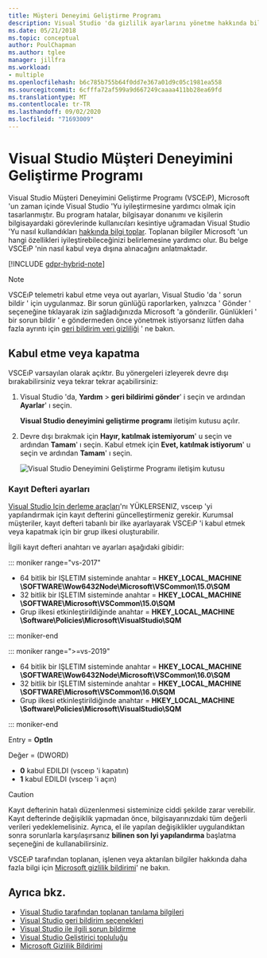 ```yaml
---
title: Müşteri Deneyimi Geliştirme Programı
description: Visual Studio 'da gizlilik ayarlarını yönetme hakkında bilgi edinin.
ms.date: 05/21/2018
ms.topic: conceptual
author: PoulChapman
ms.author: tglee
manager: jillfra
ms.workload:
- multiple
ms.openlocfilehash: b6c785b755b64f0dd7e367a01d9c05c1981ea558
ms.sourcegitcommit: 6cfffa72af599a9d667249caaaa411bb28ea69fd
ms.translationtype: MT
ms.contentlocale: tr-TR
ms.lasthandoff: 09/02/2020
ms.locfileid: "71693009"
---
```

# <a name="visual-studio-customer-experience-improvement-program"></a>Visual Studio Müşteri Deneyimini Geliştirme Programı

Visual Studio Müşteri Deneyimini Geliştirme Programı (VSCEıP), Microsoft 'un zaman içinde Visual Studio 'Yu iyileştirmesine yardımcı olmak için tasarlanmıştır. Bu program hatalar, bilgisayar donanımı ve kişilerin bilgisayardaki görevlerinde kullanıcıları kesintiye uğramadan Visual Studio 'Yu nasıl kullandıkları [hakkında bilgi toplar](../ide/diagnostic-data-collection.md). Toplanan bilgiler Microsoft 'un hangi özellikleri iyileştirebileceğinizi belirlemesine yardımcı olur. Bu belge VSCEıP 'nin nasıl kabul veya dışına alınacağını anlatmaktadır.

[!INCLUDE [gdpr-hybrid-note](../misc/includes/gdpr-hybrid-note.md)]
> [!NOTE]
> VSCEıP telemetri kabul etme veya out ayarları, Visual Studio 'da ' sorun bildir ' için uygulanmaz. Bir sorun günlüğü raporlarken, yalnızca ' Gönder ' seçeneğine tıklayarak izin sağladığınızda Microsoft 'a gönderilir. Günlükleri ' bir sorun bildir ' e göndermeden önce yönetmek istiyorsanız lütfen daha fazla ayrıntı için [geri bildirim veri gizliliği](./developer-community-privacy.md) ' ne bakın.

## <a name="opt-in-or-out"></a>Kabul etme veya kapatma

VSCEıP varsayılan olarak açıktır. Bu yönergeleri izleyerek devre dışı bırakabilirsiniz veya tekrar tekrar açabilirsiniz:

1. Visual Studio 'da, **Yardım**  >  **geri bildirimi gönder**' i seçin ve ardından **Ayarlar**' ı seçin.

   **Visual Studio deneyimini geliştirme programı** iletişim kutusu açılır.

1. Devre dışı bırakmak için **Hayır, katılmak istemiyorum**' u seçin ve ardından **Tamam**' ı seçin. Kabul etmek için **Evet, katılmak istiyorum**' u seçin ve ardından **Tamam**' ı seçin.

   ![Visual Studio Deneyimini Geliştirme Programı iletişim kutusu](media/experience-improvement-program.png)

### <a name="registry-settings"></a>Kayıt Defteri ayarları

[Visual Studio Için derleme araçları](https://visualstudio.microsoft.com/downloads/#build-tools-for-visual-studio-2017)'nı YÜKLERSENIZ, vsceıp 'yi yapılandırmak için kayıt defterini güncelleştirmeniz gerekir. Kurumsal müşteriler, kayıt defteri tabanlı bir ilke ayarlayarak VSCEıP 'i kabul etmek veya kapatmak için bir grup ilkesi oluşturabilir.

İlgili kayıt defteri anahtarı ve ayarları aşağıdaki gibidir:

::: moniker range="vs-2017"

- 64 bitlik bir IŞLETIM sisteminde anahtar = **HKEY_LOCAL_MACHINE \SOFTWARE\Wow6432Node\Microsoft\VSCommon\15.0\SQM**
- 32 bitlik bir IŞLETIM sisteminde anahtar = **HKEY_LOCAL_MACHINE \SOFTWARE\Microsoft\VSCommon\15.0\SQM**
- Grup ilkesi etkinleştirildiğinde anahtar = **HKEY_LOCAL_MACHINE \Software\Policies\Microsoft\VisualStudio\SQM**

::: moniker-end

::: moniker range=">=vs-2019"

- 64 bitlik bir IŞLETIM sisteminde anahtar = **HKEY_LOCAL_MACHINE \SOFTWARE\Wow6432Node\Microsoft\VSCommon\16.0\SQM**
- 32 bitlik bir IŞLETIM sisteminde anahtar = **HKEY_LOCAL_MACHINE \SOFTWARE\Microsoft\VSCommon\16.0\SQM**
- Grup ilkesi etkinleştirildiğinde anahtar = **HKEY_LOCAL_MACHINE \Software\Policies\Microsoft\VisualStudio\SQM**

::: moniker-end

Entry = **OptIn**

Değer = (DWORD)

- **0** kabul EDILDI (vsceıp 'i kapatın)
- **1** kabul EDILDI (vsceıp 'i açın)

> [!CAUTION]
> Kayıt defterinin hatalı düzenlenmesi sisteminize ciddi şekilde zarar verebilir. Kayıt defterinde değişiklik yapmadan önce, bilgisayarınızdaki tüm değerli verileri yedeklemelisiniz. Ayrıca, el ile yapılan değişiklikler uygulandıktan sonra sorunlarla karşılaşırsanız **bilinen son Iyi yapılandırma** başlatma seçeneğini de kullanabilirsiniz.

VSCEıP tarafından toplanan, işlenen veya aktarılan bilgiler hakkında daha fazla bilgi için [Microsoft gizlilik bildirimi](https://privacy.microsoft.com/privacystatement)' ne bakın.

## <a name="see-also"></a>Ayrıca bkz.

* [Visual Studio tarafından toplanan tanılama bilgileri](diagnostic-data-collection.md)
* [Visual Studio geri bildirim seçenekleri](../ide/feedback-options.md)
* [Visual Studio ile ilgili sorun bildirme](../ide/how-to-report-a-problem-with-visual-studio.md)
* [Visual Studio Geliştirici topluluğu](https://developercommunity.visualstudio.com/)
* [Microsoft Gizlilik Bildirimi](https://privacy.microsoft.com/privacystatement)
